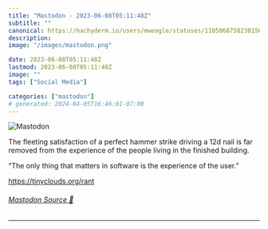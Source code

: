 ```yaml
---
title: "Mastodon - 2023-06-08T05:11:48Z"
subtitle: ""
canonical: https://hachyderm.io/users/mweagle/statuses/110506875823815636
description:
image: "/images/mastodon.png"

date: 2023-06-08T05:11:48Z
lastmod: 2023-06-08T05:11:48Z
image: ""
tags: ["Social Media"]

categories: ["mastodon"]
# generated: 2024-04-05T16:46:01-07:00
---
```

![Mastodon](/images/mastodon.png)

<p>The fleeting satisfaction of a perfect hammer strike driving a 12d nail is far removed from the experience of the people living in the finished building.</p><p>“The only thing that matters in software is the experience of the user.”</p><p><a href="https://tinyclouds.org/rant" target="_blank" rel="nofollow noopener noreferrer" translate="no"><span class="invisible">https://</span><span class="">tinyclouds.org/rant</span><span class="invisible"></span></a></p>


###### [Mastodon Source 🐘](https://hachyderm.io/@mweagle/110506875823815636)

___
